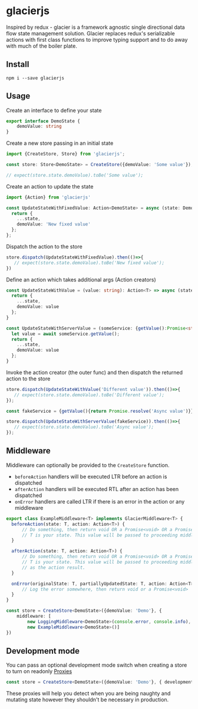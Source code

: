 # glacierjs

Inspired by redux - glacier is a framework agnostic single directional data flow state management solution. Glacier replaces redux's serializable actions with first class functions to improve typing support and to do away with much of the boiler plate. 

## Install

```
npm i --save glacierjs
```

## Usage

Create an interface to define your state

```ts
export interface DemoState {
    demoValue: string
}
```

Create a new store passing in an initial state

```ts
import {CreateStore, Store} from 'glacierjs';

const store: Store<DemoState> = CreateStore({demoValue: 'Some value'});

// expect(store.state.demoValue).toBe('Some value');
```

Create an action to update the state

```ts
import {Action} from 'glacierjs'

const UpdateStateWithFixedValue: Action<DemoState> = async (state: DemoState) => {
  return {
    ...state,
    demoValue: 'New fixed value'
  };
};
```

Dispatch the action to the store

```ts
store.dispatch(UpdateStateWithFixedValue).then(()=>{
   // expect(store.state.demoValue).toBe('New fixed value');    
})
```

Define an action which takes additional args (Action creators)

```ts
const UpdateStateWithValue = (value: string): Action<T> => async (state: DemoState) => {
  return {
    ...state,
    demoValue: value
  };
}

const UpdateStateWithServerValue = (someService: {getValue():Promise<string>}): Action<T> => async  (state: DemoState) => {
  let value = await someService.getValue();
  return {
    ...state,
    demoValue: value
  };
}
```

Invoke the action creator (the outer func) and then dispatch the returned action to the store

```ts
store.dispatch(UpdateStateWithValue('Different value')).then(()=>{
   // expect(store.state.demoValue).toBe('Different value');    
});

const fakeService = {getValue(){return Promise.resolve('Async value')}};

store.dispatch(UpdateStateWithServerValue(fakeService)).then(()=>{
   // expect(store.state.demoValue).toBe('Async value');    
});
```

## Middleware

Middleware can optionally be provided to the `CreateStore` function.  
- `beforeAction` handlers will be executed LTR before an action is dispatched
- `afterAction` handlers will be executed RTL after an action has been dispatched
- `onError` handlers are called LTR if there is an error in the action or any middleware



```ts
export class ExampleMiddleware<T> implements GlacierMiddleware<T> {
  beforeAction(state: T, action: Action<T>) {
      // Do something, then return void OR a Promise<void> OR a Promise<T> where
      // T is your state. This value will be passed to proceeding middleware and the action
  }

  afterAction(state: T, action: Action<T>) {
      // Do something, then return void OR a Promise<void> OR a Promise<T> where
      // T is your state. This value will be passed to proceeding middleware and will be returned
      // as the action result.
  }

  onError(originalState: T, partiallyUpdatedState: T, action: Action<T>, error: any) {
      // Log the error somewhere, then return void or a Promise<void>
  }
}

const store = CreateStore<DemoState>({demoValue: 'Demo'}, {
    middleware: [
        new LoggingMiddleware<DemoState>(console.error, console.info),
        new ExampleMiddleware<DemoState>()]
})
```


## Development mode

You can pass an optional development mode switch when creating a store to turn on readonly [Proxies](https://developer.mozilla.org/en-US/docs/Web/JavaScript/Reference/Global_Objects/Proxy)

```ts
const store = CreateStore<DemoState>({demoValue: 'Demo'}, { developmentMode: true });
```

These proxies will help you detect when you are being naughty and mutating state however they shouldn't be necessary in
production.